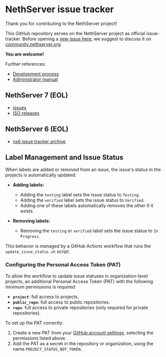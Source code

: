 # NethServer issue tracker

Thank you for contributing to the NethServer project!

This GitHub repository serves on the NethServer project as official
issue-tracker.  Before opening a [new issue here](https://github.com/NethServer/dev/issues/new/choose), we suggest to discuss it on
[community.nethserver.org](http://community.nethserver.org).

**You are welcome!**

Further references:

* [Development process](http://docs.nethserver.org/projects/nethserver-devel/en/latest/development_process.html)
* [Administrator manual](http://docs.nethserver.org/en/latest/)

## NethServer 7 (EOL)

* [issues](https://github.com/NethServer/dev/issues)
* [ISO releases](http://docs.nethserver.org/en/latest/nscom_releases.html)

## NethServer 6 (EOL)

* [ns6 issue tracker archive](http://dev.nethserver.org)

## Label Management and Issue Status

When labels are added or removed from an issue, the issue's status in the projects is automatically updated:

- **Adding labels:**
  - Adding the `testing` label sets the issue status to `Testing`.
  - Adding the `verified` label sets the issue status to `Verified`.
  - Adding one of these labels automatically removes the other if it exists.

- **Removing labels:**
  - Removing the `testing` or `verified` label sets the issue status to `In Progress`.

This behavior is managed by a GitHub Actions workflow that runs the `update_issue_status.sh` script.

### Configuring the Personal Access Token (PAT)

To allow the workflow to update issue statuses in organization-level projects, an additional Personal Access Token (PAT) with the following minimum permissions is required:

- **`project`**: full access to projects.
- **`public_repo`**: full access to public repositories.
- **`repo`**: full access to private repositories (only required for private repositories).

To set up the PAT correctly:

1. Create a new PAT from your [GitHub account settings](https://github.com/settings/tokens), selecting the permissions listed above.
2. Add the PAT as a secret in the repository or organization, using the name `PROJECT_STATUS_BOT_TOKEN`.